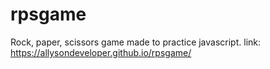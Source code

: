 # rpsgame
Rock, paper, scissors game made to practice javascript.
link: https://allysondeveloper.github.io/rpsgame/
